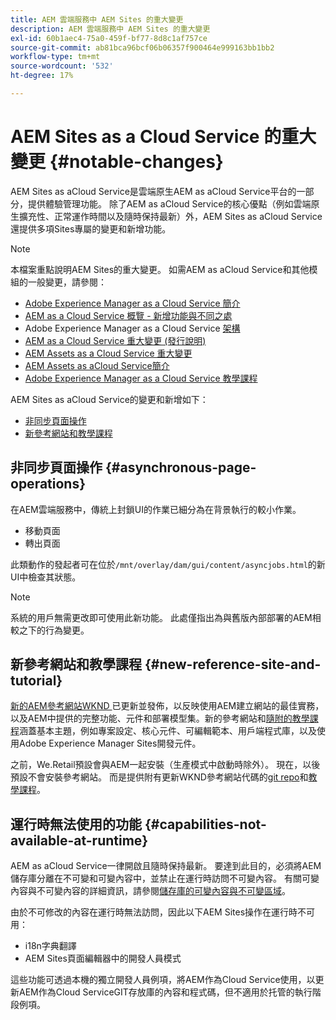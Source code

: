 ```yaml
---
title: AEM 雲端服務中 AEM Sites 的重大變更
description: AEM 雲端服務中 AEM Sites 的重大變更
exl-id: 60b1aec4-75a0-459f-bf77-8d8c1af757ce
source-git-commit: ab81bca96bcf06b06357f900464e999163bb1bb2
workflow-type: tm+mt
source-wordcount: '532'
ht-degree: 17%

---
```


# AEM Sites as a Cloud Service 的重大變更 {#notable-changes}

AEM Sites as aCloud Service是雲端原生AEM as aCloud Service平台的一部分，提供體驗管理功能。 除了AEM as aCloud Service的核心優點（例如雲端原生擴充性、正常運作時間以及隨時保持最新）外，AEM Sites as aCloud Service還提供多項Sites專屬的變更和新增功能。

>[!NOTE]
>本檔案重點說明AEM Sites的重大變更。 如需AEM as aCloud Service和其他模組的一般變更，請參閱：
>
>* [Adobe Experience Manager as a Cloud Service 簡介](/help/overview/introduction.md)
>* [AEM as a Cloud Service 概覽 - 新增功能與不同之處](/help/overview/what-is-new-and-different.md)
>* Adobe Experience Manager as a Cloud Service [架構](/help/overview/architecture.md)
>* [AEM as a Cloud Service 重大變更 (發行說明)](/help/release-notes/aem-cloud-changes.md)
>* [AEM Assets as a Cloud Service 重大變更](/help/assets/assets-cloud-changes.md)
>* [AEM Assets as aCloud Service簡介](/help/assets/overview.md)
>* [Adobe Experience Manager as a Cloud Service 教學課程](https://experienceleague.adobe.com/docs/experience-manager-learn/cloud-service/overview.html)


AEM Sites as aCloud Service的變更和新增如下：

* [非同步頁面操作](#asynchronous-page-operations)
* [新參考網站和教學課程](#new-reference-site-and-tutorial)

## 非同步頁面操作 {#asynchronous-page-operations}

在AEM雲端服務中，傳統上封鎖UI的作業已細分為在背景執行的較小作業。

* 移動頁面
* 轉出頁面

此類動作的發起者可在位於`/mnt/overlay/dam/gui/content/asyncjobs.html`的新UI中檢查其狀態。

>[!NOTE]
>
>系統的用戶無需更改即可使用此新功能。 此處僅指出為與舊版內部部署的AEM相較之下的行為變更。

## 新參考網站和教學課程 {#new-reference-site-and-tutorial}

[新的AEM參考網站WKND ](https://wknd.site/)已更新並發佈，以反映使用AEM建立網站的最佳實務，以及AEM中提供的完整功能、元件和部署模型集。新的參考網站和[隨附的教學課程](https://experienceleague.adobe.com/docs/experience-manager-learn/getting-started-wknd-tutorial-develop/overview.html)涵蓋基本主題，例如專案設定、核心元件、可編輯範本、用戶端程式庫，以及使用Adobe Experience Manager Sites開發元件。

之前，We.Retail預設會與AEM一起安裝（生產模式中啟動時除外）。  現在，以後預設不會安裝參考網站。  而是提供附有更新WKND參考網站代碼的[git repo](https://github.com/adobe/aem-guides-wknd/)和[教學課程](https://experienceleague.adobe.com/docs/experience-manager-learn/getting-started-wknd-tutorial-develop/overview.html)。

## 運行時無法使用的功能 {#capabilities-not-available-at-runtime}

AEM as aCloud Service一律開啟且隨時保持最新。 要達到此目的，必須將AEM儲存庫分離在不可變和可變內容中，並禁止在運行時訪問不可變內容。 有關可變內容與不可變內容的詳細資訊，請參閱[儲存庫的可變內容與不可變區域](/help/implementing/developing/introduction/aem-project-content-package-structure.md#mutable-vs-immutable)。

由於不可修改的內容在運行時無法訪問，因此以下AEM Sites操作在運行時不可用：

* i18n字典翻譯
* AEM Sites頁面編輯器中的開發人員模式

這些功能可透過本機的獨立開發人員例項，將AEM作為Cloud Service使用，以更新AEM作為Cloud ServiceGIT存放庫的內容和程式碼，但不適用於托管的執行階段例項。
